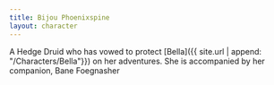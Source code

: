 ```yaml
---
title: Bijou Phoenixspine
layout: character
---
```


A Hedge Druid who has vowed to protect [Bella]({{ site.url | append: "/Characters/Bella"}}) on her adventures. She is accompanied by her companion, Bane Foegnasher
